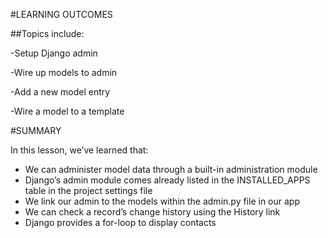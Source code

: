 #LEARNING OUTCOMES

##Topics include:

-Setup Django admin

-Wire up models to admin

-Add a new model entry

-Wire a model to a template

#SUMMARY


In this lesson, we’ve learned that:
* We can administer model data through a built-in administration module
* Django’s admin module comes already listed in the INSTALLED_APPS table in the project settings file
* We link our admin to the models within the admin.py file in our app
* We can check a record’s change history using the History link
* Django provides a for-loop to display contacts